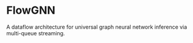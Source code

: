 # FlowGNN
A dataflow architecture for universal graph neural network inference via multi-queue streaming.
